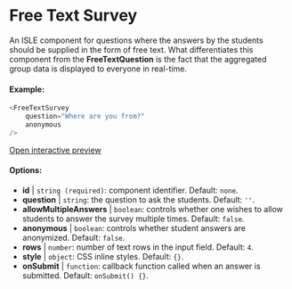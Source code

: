 #  Free Text Survey

An ISLE component for questions where the answers by the students should be supplied in the form of free text. What differentiates this component from the **FreeTextQuestion** is the fact that the aggregated group data is displayed to everyone in real-time.

#### Example:

``` js
<FreeTextSurvey 
    question="Where are you from?"
    anonymous
/>
``` 

[Open interactive preview](https://isle.heinz.cmu.edu/components/free-text-survey/)

#### Options:

* __id__ | `string (required)`: component identifier. Default: `none`.
* __question__ | `string`: the question to ask the students. Default: `''`.
* __allowMultipleAnswers__ | `boolean`: controls whether one wishes to allow students to answer the survey multiple times. Default: `false`.
* __anonymous__ | `boolean`: controls whether student answers are anonymized. Default: `false`.
* __rows__ | `number`: number of text rows in the input field. Default: `4`.
* __style__ | `object`: CSS inline styles. Default: `{}`.
* __onSubmit__ | `function`: callback function called when an answer is submitted. Default: `onSubmit() {}`.
